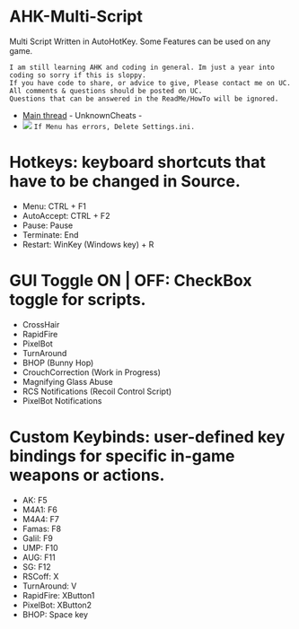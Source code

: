 # AHK-Multi-Script
Multi Script Written in AutoHotKey.
Some Features can be used on any game.
```
I am still learning AHK and coding in general. Im just a year into coding so sorry if this is sloppy.
If you have code to share, or advice to give, Please contact me on UC.
All comments & questions should be posted on UC.
Questions that can be answered in the ReadMe/HowTo will be ignored.
```
* [Main thread](https://www.unknowncheats.me/forum/counter-strike-2-releases/605440-ahk-multiscript-peans-rcs.html) - UnknownCheats -
* ![](https://i.imgur.com/ExUlp4f.png)
``If Menu has errors, Delete Settings.ini.``
# Hotkeys: keyboard shortcuts that have to be changed in Source.
* Menu: CTRL + F1
* AutoAccept: CTRL + F2
* Pause: Pause 
* Terminate: End 
* Restart: WinKey (Windows key) + R

# GUI Toggle ON | OFF: CheckBox toggle for scripts.
* CrossHair
* RapidFire
* PixelBot
* TurnAround
* BHOP (Bunny Hop)
* CrouchCorrection (Work in Progress)
* Magnifying Glass Abuse
* RCS Notifications (Recoil Control Script)
* PixelBot Notifications

# Custom Keybinds: user-defined key bindings for specific in-game weapons or actions.
* AK: F5 
* M4A1: F6 
* M4A4: F7 
* Famas: F8 
* Galil: F9 
* UMP: F10 
* AUG: F11 
* SG: F12 
* RSCoff: X 
* TurnAround: V 
* RapidFire: XButton1
* PixelBot: XButton2
* BHOP: Space key
